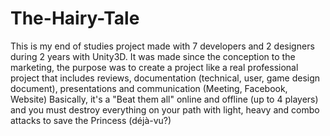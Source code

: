 The-Hairy-Tale
==============

This is my end of studies project made with 7 developers and 2 designers during 2 years with Unity3D. It was made since the conception to the marketing, the purpose was to create a project like a real professional project that includes reviews, documentation (technical, user, game design document), presentations and communication (Meeting, Facebook, Website)  Basically, it's a "Beat them all" online and offline (up to 4 players) and you must destroy everything on your path with light, heavy and combo attacks to save the Princess (déjà-vu?)
